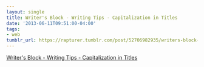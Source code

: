 ```yaml
---
layout: single
title: Writer's Block - Writing Tips - Capitalization in Titles
date: '2013-06-11T09:51:00-04:00'
tags:
- web
tumblr_url: https://rapturer.tumblr.com/post/52706982935/writers-block-writing-tips-capitalization-in
---
```

[Writer's Block - Writing Tips - Capitalization in Titles](http://web.archive.org/web/20130117225252/http://writersblock.ca/tips/monthtip/tipmar98.htm)  
